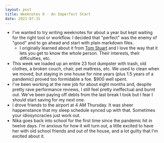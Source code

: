 ```yaml
---
layout: post
title: Weeknotes 0 - An Imperfect Start
date: 2021-07-31
---
```

* I've wanted to try writing weeknotes for about a year but kept waiting for the right tool or workflow. I decided that "perfect" was the enemy of "good" and to go ahead and start with plain markdown files.
  * I originally learned about it from [Tom Stuart](https://tomstu.art/weeknotes-0-collectively-meaningless) and I love the way that it lets you get to know the whole person. Their interests, their difficulties, etc.
* This week we loaded up an entire 23 foot dumpster with trash, old clothes, a broken couch, chair, pet mattress, etc. We used to clean when we moved, but staying in one house for nine years (plus 1.5 years of a pandemic) proved too formidable a foe. $900 well spent.
* I've been working at the new job for about eight months and, despite pretty rave performance reviews, I still feel pretty ineffectual and burnt out. We've been paying off debts from the last break I took but I fear I should start saving for my next one.
* I drove friends to the airport at 4 AM Thursday. It was sheer happenstance that my sleep schedule synced up with that. Sometimes your idiosyncracies just work out.
* Nika goes back into school for the first time since the pandemic hit in twelve days. I'm anxious for how it will turn out, a little excited to have her with old school friends and out of the house, and a lot guilty that I'm excited about it.
